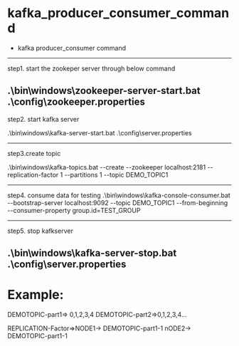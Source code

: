 # kafka_producer_consumer_command
- kafka producer_consumer command



---------------------------------------------------------------------
step1. start the zookeper server through below command 

.\bin\windows\zookeeper-server-start.bat .\config\zookeeper.properties
----------------------------------------------------------------------

step2. start kafka  server 

.\bin\windows\kafka-server-start.bat .\config\server.properties

----------------------------------------------------------------------

step3.create topic 

.\bin\windows\kafka-topics.bat --create --zookeeper localhost:2181 --replication-factor 1  --partitions 1 --topic DEMO_TOPIC1

-----------------------------------------------------------------------

step4. consume data for testing
.\bin\windows\kafka-console-consumer.bat --bootstrap-server localhost:9092 --topic DEMO_TOPIC1 --from-beginning --consumer-property group.id=TEST_GROUP

---------------------------------------------------------------------

step5. stop kafkserver 

.\bin\windows\kafka-server-stop.bat .\config\server.properties
---------------------------------------------------------------------

Example:
==============================================
DEMOTOPIC-part1=> 0,1,2,3,4
DEMOTOPIC-part2=>0,1,2,3,4...

REPLICATION-Factor=>NODE1-> DEMOTOPIC-part1-1
                    nODE2-> DEMOTOPIC-part1-1
